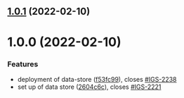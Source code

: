 ## [1.0.1](https://gitlab.com/Cimpress-Technology/MIS/gang-studio/layouts/apis/data-store/compare/v1.0.0...v1.0.1) (2022-02-10)

# 1.0.0 (2022-02-10)


### Features

* deployment of data-store ([f53fc99](https://gitlab.com/Cimpress-Technology/MIS/gang-studio/layouts/apis/data-store/commit/f53fc999214e9c9f6da0eb2ecd34fe238c650148)), closes [#IGS-2238](https://gitlab.com/Cimpress-Technology/MIS/gang-studio/layouts/apis/data-store/issues/IGS-2238)
* set up of data store ([2604c6c](https://gitlab.com/Cimpress-Technology/MIS/gang-studio/layouts/apis/data-store/commit/2604c6c0d7dbad1775fd965c0e145cee1b74670e)), closes [#IGS-2221](https://gitlab.com/Cimpress-Technology/MIS/gang-studio/layouts/apis/data-store/issues/IGS-2221)
